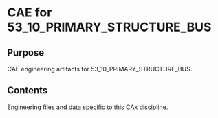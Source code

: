 # CAE for 53_10_PRIMARY_STRUCTURE_BUS

## Purpose
CAE engineering artifacts for 53_10_PRIMARY_STRUCTURE_BUS.

## Contents
Engineering files and data specific to this CAx discipline.
